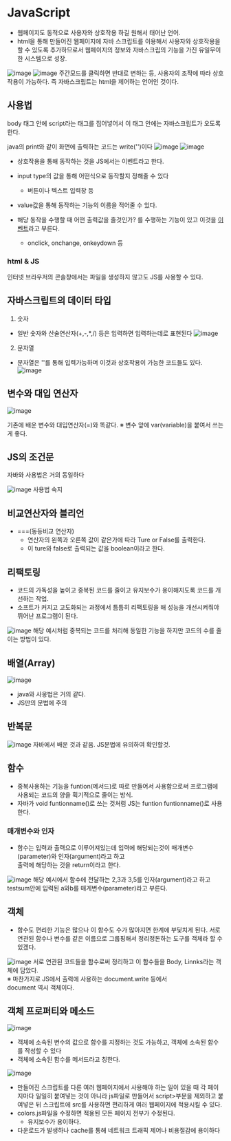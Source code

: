 # JavaScript
- 웹페이지도 동적으로 사용자와 상호작용 하길 원해서 태어난 언어.
- html을 통해 만들어진 웹페이지에 자바 스크립트를 이용해서 사용자와 상호작용을 할 수 있도록 추가하므로서 웹페이지의 정보와 자바스크립의 기능을 가진 유일무이한 시스템으로 성장.

![image](./Web3/image.png)
![image](./Web3/image-2.png)
주간모드를 클릭하면 반대로 변하는 등, 사용자의 조작에 따라 상호작용이 가능하다.
즉 자바스크립트는 html을 제어하는 언어인 것이다.

## 사용법
body 태그 안에 script라는 태그를 집어넣어서 이 태그 안에는 자바스크립트가 오도록 한다.

java의 print와 같이 화면에 출력하는 코드는 write('')이다
![image](./Web3/image-3.png)
![image](./Web3/image-4.png)
- 상호작용을 통해 동작하는 것을 JS에서는 이벤트라고 한다.

- input type의 값을 통해 어떤식으로 동작할지 정해줄 수 있다
  - 버튼이나 텍스트 입력창 등
- value값을 통해 동작하는 기능의 이름을 적어줄 수 있다.
- 해당 동작을 수행할 때 어떤 출력값을 줄것인가? 를 수행하는 기능이 있고 이것을 <u>이벤트</u>라고 부른다.
  - onclick, onchange, onkeydown 등

### html & JS
인터넷 브라우저의 콘솔창에서는 파일을 생성하지 않고도 JS를 사용할 수 있다.

## 자바스크립트의 데이터 타입
1. 숫자
- 일반 숫자와 산술연산자(+,-,*,/) 등은 입력하면 입력하는데로 표현된다
![image](./Web3/image-5.png)
2. 문자열
- 문자열은 ''를 통해 입력가능하며 이것과 상호작용이 가능한 코드들도 있다.
![image](./Web3/image-6.png)

## 변수와 대입 연산자

![image](./Web3/image-7.png)  

기존에 배운 변수와 대입연산자(=)와 똑같다.
※ 변수 앞에 var(variable)을 붙여서 쓰는게 좋다.

## JS의 조건문

자바와 사용법은 거의 동일하다

![image](./Web3/image-8.png) 
사용법 숙지

## 비교연산자와 블리언
- ===(동등비교 연산자)
  - 연산자의 왼쪽과 오른쪽 값이 같은가에 따라 Ture or False를 출력한다.
  - 이 ture와 false로 출력되는 값을 boolean이라고 한다.
  
## 리팩토링
- 코드의 가독성을 높이고 중복된 코드를 줄이고 유지보수가 용이해지도록 코드를 개선하는 작업.
- 소프트가 커지고 고도화되는 과정에서 틈틈히 리팩토링을 해 성능을 개선시켜줘야 뛰어난 프로그램이 된다.

![image](./Web3/image-9.png) 
해당 예시처럼 중복되는 코드를 처리해 동일한 기능을 하지만 코드의 수를 줄이는 방법이 있다.

## 배열(Array)
![image](./Web3/image-10.png)
- java와 사옹법은 거의 같다.   
- JS만의 문법에 주의

## 반복문
![image](./Web3/image-11.png)
자바에서 배운 것과 같음.
JS문법에 유의하여 확인할것.

## 함수
- 중복사용하는 기능을 funtion(메서드)로 따로 만들어서 사용함으로써 프로그램에 사용되는 코드의 양을 획기적으로 줄이는 방식.
- 자바가 void funtionname()로 쓰는 것처럼 JS는 funtion funtionname()로 사용한다.

### 매개변수와 인자
- 함수는 입력과 출력으로 이루어져있는데 입력에 해당되는것이 매개변수(parameter)와 인자(argument)라고 하고  
출력에 해당하는 것을 return이라고 한다.

![image](./Web3/image-12.png)
해당 예시에서 함수에 전달하는 2,3과 3,5를 인자(argument)라고 하고  
testsum안에 입력된 a와b를 매게변수(parameter)라고 부른다.

## 객체
- 함수도 편리한 기능은 많으나 이 함수도 수가 많아지면 한계에 부딫치게 된다.
  서로 연관된 함수나 변수를 같은 이름으로 그룹핑해서 정리정돈하는 도구를 객체라 할 수 있겠다.

![image](./Web3/image-13.png)
서로 연관된 코드들을 함수로써 정리하고 이 함수들을 Body, Linnks라는 객체에 담았다.  
※ 마찬가지로 JS에서 출력에 사용하는 document.write 등에서  
document 역시 객체이다.

## 객체 프로퍼티와 메소드
![image](./Web3/image-14.png)
- 객체에 소속된 변수의 값으로 함수를 지정하는 것도 가능하고, 객체에 소속된 함수를 작성할 수 있다
-  객체에 소속된 함수를 메서드라고 칭한다.

![image](./Web3/image-15.png)  
- 만들어진 스크립트를 다른 여러 웹페이지에서 사용해야 하는 일이 있을 때 각 페이지마다 일일히 붙여넣는 것이 아니라 js파일로 만들어서 script>부분을 제외하고 붙여넣은 뒤 스크립트에 src를 사용하면 편리하게 여러 웹페이지에 적용시킬 수 있다.
- colors.js파일을 수정하면 적용된 모든 페이지 전부가 수정된다.
  - 유지보수가 용이하다.
- 다운로드가 발생하나 cache를 통해
  네트워크 트래픽 제어나 비용절감에 용이하다